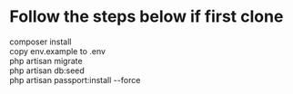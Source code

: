 
<div class="flex-container">
    <h1>Follow the steps below if first clone</h1>
    <div class="flex-item">composer install</div>
    <div class="flex-item">copy env.example to .env</div>
  <div class="flex-item">php artisan migrate</div>
  <div class="flex-item">php artisan db:seed</div>
  <div class="flex-item">php artisan passport:install --force</div>
</div>


